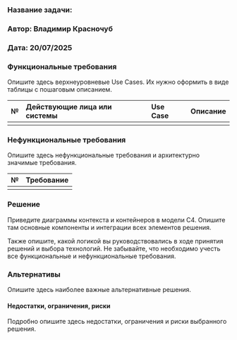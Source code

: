 ### Название задачи:

### Автор: Владимир Красночуб

### Дата: 20/07/2025

### Функциональные требования

Опишите здесь верхнеуровневые Use Cases. Их нужно оформить в виде таблицы с пошаговым описанием.

|**№**|**Действующие лица или системы**|**Use Case**|**Описание**|
| :-: | :- | :- | :- |
|||||

### Нефункциональные требования

Опишите здесь нефункциональные требования и архитектурно значимые требования.

|**№**|**Требование**|
| :-: | :- |
|||

### Решение

Приведите диаграммы контекста и контейнеров в модели C4. Опишите там основные компоненты и интеграции всех элементов решения.

Также опишите, какой логикой вы руководствовались в ходе принятия решений и выбора технологий. Не забывайте, что необходимо учесть все функциональные и нефункциональные требования.

### Альтернативы

Опишите здесь наиболее важные альтернативные решения.

#### Недостатки, ограничения, риски

Подробно опишите здесь недостатки, ограничения и риски выбранного решения.
